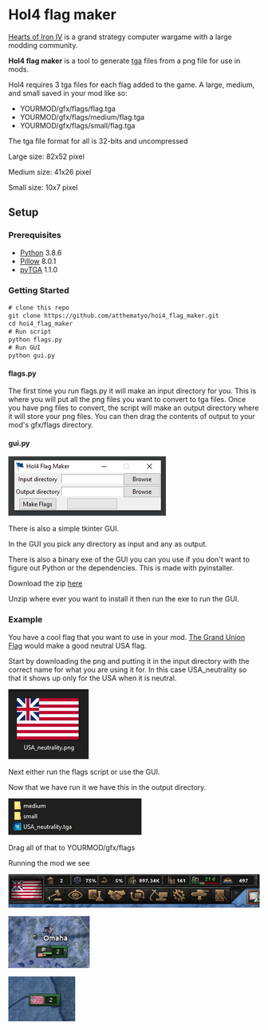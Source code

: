 # HoI4 flag maker
[Hearts of Iron IV](https://en.wikipedia.org/wiki/Hearts_of_Iron_IV) is a grand strategy computer wargame with a large 
modding community.

**HoI4 flag maker** is a tool to generate [tga](https://en.wikipedia.org/wiki/Truevision_TGA) files from a png file 
for use in mods.

HoI4 requires 3 tga files for each flag added to the game. A large, medium, and small saved in your mod like so:
- YOURMOD/gfx/flags/flag.tga
- YOURMOD/gfx/flags/medium/flag.tga
- YOURMOD/gfx/flags/small/flag.tga

The tga file format for all is 32-bits and uncompressed

Large size: 82x52 pixel

Medium size: 41x26 pixel

Small size: 10x7 pixel

## Setup

### Prerequisites
- [Python](https://www.python.org/) 3.8.6
- [Pillow](https://github.com/python-pillow/Pillow) 8.0.1
- [pyTGA](https://github.com/MircoT/pyTGA) 1.1.0

### Getting Started
```shell
# clone this repo
git clone https://github.com/atthematyo/hoi4_flag_maker.git
cd hoi4_flag_maker
# Run script
python flags.py
# Run GUI
python gui.py
```

#### flags.py
The first time you run flags.py it will make an input directory for you. This is where you will put all the png files 
you want to convert to tga files. Once you have png files to convert, the script will make an output directory where it 
will store your png files. You can then drag the contents of output to your mod's gfx/flags directory.

#### gui.py
![Image of large tga in game](docs/GUI.png)

There is also a simple tkinter GUI.

In the GUI you pick any directory as input and any as output.

There is also a binary exe of the GUI you can you use if you don't want to figure out Python or the dependencies.
This is made with pyinstaller.

Download the zip [here](https://github.com/atthematyo/hoi4_flag_maker/releases)

Unzip where ever you want to install it then run the exe to run the GUI.

### Example
You have a cool flag that you want to use in your mod. 
[The Grand Union Flag](https://en.wikipedia.org/wiki/Grand_Union_Flag) would make a good neutral USA flag.

Start by downloading the png and putting it in the input directory with the correct name for what you are using it for. 
In this case USA_neutrality so that it shows up only for the USA when it is neutral.

![Image of large tga in game](docs/input.png)

Next either run the flags script or use the GUI.

Now that we have run it we have this in the output directory.

![Image of large tga in game](docs/output.png)

Drag all of that to YOURMOD/gfx/flags

Running the mod we see

![Image of large tga in game](docs/large.png)

![Image of medium tga in game](docs/medium.png)

![Image of small tga in game](docs/small.png)

